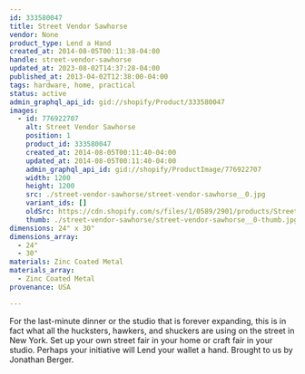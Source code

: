```yaml
---
id: 333580047
title: Street Vendor Sawhorse
vendor: None
product_type: Lend a Hand
created_at: 2014-08-05T00:11:38-04:00
handle: street-vendor-sawhorse
updated_at: 2023-08-02T14:37:28-04:00
published_at: 2013-04-02T12:38:00-04:00
tags: hardware, home, practical
status: active
admin_graphql_api_id: gid://shopify/Product/333580047
images:
  - id: 776922707
    alt: Street Vendor Sawhorse
    position: 1
    product_id: 333580047
    created_at: 2014-08-05T00:11:40-04:00
    updated_at: 2014-08-05T00:11:40-04:00
    admin_graphql_api_id: gid://shopify/ProductImage/776922707
    width: 1200
    height: 1200
    src: ./street-vendor-sawhorse/street-vendor-sawhorse__0.jpg
    variant_ids: []
    oldSrc: https://cdn.shopify.com/s/files/1/0589/2901/products/Street-Vendor-Sawhorse.jpeg?v=1407211900
    thumb: ./street-vendor-sawhorse/street-vendor-sawhorse__0-thumb.jpg
dimensions: 24" x 30"
dimensions_array:
  - 24"
  - 30"
materials: Zinc Coated Metal
materials_array:
  - Zinc Coated Metal
provenance: USA

---
```


For the last-minute dinner or the studio that is forever expanding, this is in fact what all the hucksters, hawkers, and shuckers are using on the street in New York. Set up your own street fair in your home or craft fair in your studio. Perhaps your initiative will Lend your wallet a hand. Brought to us by Jonathan Berger.